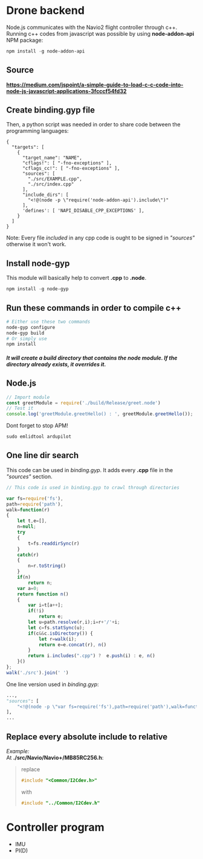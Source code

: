 # Drone backend

Node.js communicates with the Navio2 flight controller through c++. Running c++ codes from javascript was possible by using __node-addon-api__ NPM package:

``` powershell
npm install -g node-addon-api
```

## __Source__

__https://medium.com/jspoint/a-simple-guide-to-load-c-c-code-into-node-js-javascript-applications-3fcccf54fd32__

## Create __binding.gyp__ file
Then, a python script was needed in order to share code between the programming languages:
```gyp
{
  "targets": [
    {
      "target_name": "NAME",
      "cflags!": [ "-fno-exceptions" ],
      "cflags_cc!": [ "-fno-exceptions" ],
      "sources": [
        "./src/EXAMPLE.cpp",
        "./src/index.cpp"
      ],
      "include_dirs": [
        "<!@(node -p \"require('node-addon-api').include\")"
      ],
      'defines': [ 'NAPI_DISABLE_CPP_EXCEPTIONS' ],
    }
  ]
}
```
Note: Every file _included_ in any cpp code is ought to be signed in _"sources"_
 otherwise it won't work.

## Install node-gyp
This module will basically help to convert __.cpp__ to __.node__.
``` powershell
npm install -g node-gyp
```

## Run these commands in order to compile c++

``` powershell
# Either use these two commands
node-gyp configure
node-gyp build
# Or simply use
npm install
```
##### It will create a _build_ directory that contains the node module. If the directory already exists, it overrides it.

## Node.js
```js
// Import module 
const greetModule = require('./build/Release/greet.node')
// Test it
console.log('greetModule.greetHello() : ', greetModule.greetHello());
```
Dont forget to stop APM!
``` powershell
sudo emlidtool ardupilot
```

## One line dir search
This code can be used in _binding.gyp_. It adds every __.cpp__ file in the _"sources"_ section. 
``` js
// This code is used in binding.gyp to crawl through directories

var fs=require('fs'),
path=require('path'),
walk=function(r)
{
    let t,e=[],
    n=null;
    try
    {
        t=fs.readdirSync(r)
    }
    catch(r)
    {
        n=r.toString()
    }
    if(n)
        return n;
    var a=0;
    return function n()
    {
        var i=t[a++];
        if(!i)
            return e;
        let u=path.resolve(r,i);i=r+'/'+i;
        let c=fs.statSync(u);
        if(c&&c.isDirectory()) {
            let r=walk(i);
            return e=e.concat(r), n()
        }
        return i.includes(".cpp") ?  e.push(i) : e, n()
    }()
};
walk('./src').join(' ')
```
One line version used in _binding.gyp_:
``` py
...,
"sources": [
    "<!@(node -p \"var fs=require('fs'),path=require('path'),walk=function(r){let t,e=[],n=null;try{t=fs.readdirSync(r)}catch(r){n=r.toString()}if(n)return n;var a=0;return function n(){var i=t[a++];if(!i)return e;let u=path.resolve(r,i);i=r+'/'+i;let c=fs.statSync(u);if(c&&c.isDirectory()){let r=walk(i);return e=e.concat(r),n()}return i.includes('.cpp') ?  e.push(i) : e, n()}()};walk('./src').join(' ');\")"
],
...
```

## Replace every absolute include to relative

_Example:_ <br />
At __./src/Navio/Navio+/MB85RC256.h__: <br />

>replace
>``` cpp
>#include "<Common/I2Cdev.h>"
>```
>with
>``` cpp
>#include "../Common/I2Cdev.h"
>```

# Controller program
 - IMU
 - PI(D)